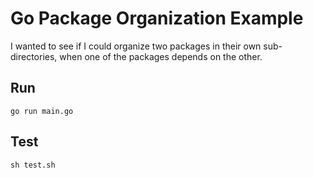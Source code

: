# Go Package Organization Example

I wanted to see if I could organize two packages in their own sub-directories, when one of the packages depends on the other.

## Run

```
go run main.go
```

## Test

```
sh test.sh
```
